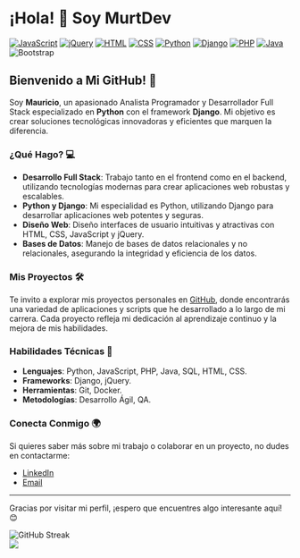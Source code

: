 # ¡Hola! 👋 Soy MurtDev

[![JavaScript](https://img.shields.io/badge/JavaScript-F7DF1E?style=for-the-badge&logo=javascript&logoColor=black)](https://developer.mozilla.org/es/docs/Web/JavaScript)
[![jQuery](https://img.shields.io/badge/jQuery-0769AD?style=for-the-badge&logo=jquery&logoColor=white)](https://jquery.com/)
[![HTML](https://img.shields.io/badge/HTML5-E34F26?style=for-the-badge&logo=html5&logoColor=white)](https://developer.mozilla.org/es/docs/Web/HTML)
[![CSS](https://img.shields.io/badge/CSS3-1572B6?style=for-the-badge&logo=css3&logoColor=white)](https://developer.mozilla.org/es/docs/Web/CSS)
[![Python](https://img.shields.io/badge/Python-3776AB?style=for-the-badge&logo=python&logoColor=white)](https://www.python.org/)
[![Django](https://img.shields.io/badge/Django-092E20?style=for-the-badge&logo=django&logoColor=white)](https://www.djangoproject.com/)
[![PHP](https://img.shields.io/badge/PHP-777BB4?style=for-the-badge&logo=php&logoColor=white)](https://www.php.net/)
[![Java](https://img.shields.io/badge/Java-007396?style=for-the-badge&logo=java&logoColor=white)](https://www.java.com/)
![Bootstrap](https://img.shields.io/badge/bootstrap-%238511FA.svg?style=for-the-badge&logo=bootstrap&logoColor=white)

## Bienvenido a Mi GitHub! 🚀

Soy **Mauricio**, un apasionado Analista Programador y Desarrollador Full Stack especializado en **Python** con el framework **Django**. Mi objetivo es crear soluciones tecnológicas innovadoras y eficientes que marquen la diferencia.

### ¿Qué Hago? 💻

- **Desarrollo Full Stack**: Trabajo tanto en el frontend como en el backend, utilizando tecnologías modernas para crear aplicaciones web robustas y escalables.
- **Python y Django**: Mi especialidad es Python, utilizando Django para desarrollar aplicaciones web potentes y seguras.
- **Diseño Web**: Diseño interfaces de usuario intuitivas y atractivas con HTML, CSS, JavaScript y jQuery.
- **Bases de Datos**: Manejo de bases de datos relacionales y no relacionales, asegurando la integridad y eficiencia de los datos.

### Mis Proyectos 🛠️

Te invito a explorar mis proyectos personales en [GitHub](https://github.com/MurtDev), donde encontrarás una variedad de aplicaciones y scripts que he desarrollado a lo largo de mi carrera. Cada proyecto refleja mi dedicación al aprendizaje continuo y la mejora de mis habilidades.

### Habilidades Técnicas 🔧

- **Lenguajes**: Python, JavaScript, PHP, Java, SQL, HTML, CSS.
- **Frameworks**: Django, jQuery.
- **Herramientas**: Git, Docker.
- **Metodologías**: Desarrollo Ágil, QA.

### Conecta Conmigo 🌍

Si quieres saber más sobre mi trabajo o colaborar en un proyecto, no dudes en contactarme:

- [LinkedIn](www.linkedin.com/in/murtdev)
- [Email](mailto:navea.dev@gmail.com)


---

Gracias por visitar mi perfil, ¡espero que encuentres algo interesante aquí! 😊




![GitHub Streak](https://github-readme-streak-stats.herokuapp.com?user=MurtDev&theme=dark&hide_border=&locale=es)<br/>
![](https://github-readme-stats.vercel.app/api/top-langs/?username=MurtDev&theme=dark&hide_border=false&include_all_commits=true&count_private=true&layout=compact)



<!--
**MurtDev/MurtDev** is a ✨ _special_ ✨ repository because its `README.md` (this file) appears on your GitHub profile.

Here are some ideas to get you started:

- 🔭 I’m currently working on ...
- 🌱 I’m currently learning ...
- 👯 I’m looking to collaborate on ...
- 🤔 I’m looking for help with ...
- 💬 Ask me about ...
- 📫 How to reach me: ...
- 😄 Pronouns: ...
- ⚡ Fun fact: ...

![JavaScript](https://img.shields.io/badge/javascript-%23323330.svg?style=for-the-badge&logo=javascript&logoColor=%23F7DF1E) ![PHP](https://img.shields.io/badge/php-%23777BB4.svg?style=for-the-badge&logo=php&logoColor=white)  ![HTML5](https://img.shields.io/badge/html5-%23E34F26.svg?style=for-the-badge&logo=html5&logoColor=white) ![Python](https://img.shields.io/badge/python-3670A0?style=for-the-badge&logo=python&logoColor=ffdd54) ![Markdown](https://img.shields.io/badge/markdown-%23000000.svg?style=for-the-badge&logo=markdown&logoColor=white)  ![Java](https://img.shields.io/badge/java-%23ED8B00.svg?style=for-the-badge&logo=openjdk&logoColor=white) ![AWS](https://img.shields.io/badge/AWS-%23FF9900.svg?style=for-the-badge&logo=amazon-aws&logoColor=white)  ![Google Cloud](https://img.shields.io/badge/GoogleCloud-%234285F4.svg?style=for-the-badge&logo=google-cloud&logoColor=white) ![Vercel](https://img.shields.io/badge/vercel-%23000000.svg?style=for-the-badge&logo=vercel&logoColor=white)  ![Bootstrap](https://img.shields.io/badge/bootstrap-%238511FA.svg?style=for-the-badge&logo=bootstrap&logoColor=white)  ![jQuery](https://img.shields.io/badge/jquery-%230769AD.svg?style=for-the-badge&logo=jquery&logoColor=white) 
![Django](https://img.shields.io/badge/Django-092E20?style=for-the-badge&logo=django&logoColor=green)
-->
